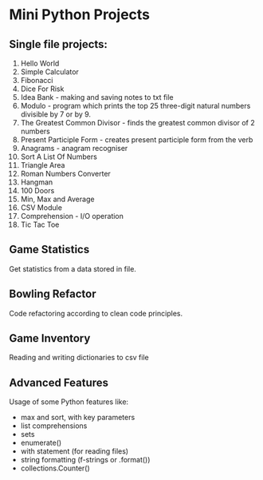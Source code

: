 # Mini Python Projects

## Single file projects:

1. Hello World
2. Simple Calculator
3. Fibonacci
4. Dice For Risk
5. Idea Bank - making and saving notes to txt file
6. Modulo - program which prints the top 25 three-digit 
natural numbers divisible by 7 or by 9.
7. The Greatest Common Divisor - finds the greatest common divisor of 2 numbers
8. Present Participle Form - creates present participle form from the verb
9. Anagrams - anagram recogniser
10. Sort A List Of Numbers
11. Triangle Area
12. Roman Numbers Converter
13. Hangman
14. 100 Doors
15. Min, Max and Average
16. CSV Module
17. Comprehension - I/O operation
18. Tic Tac Toe


## Game Statistics 

Get statistics from a data stored in file.


## Bowling Refactor 

Code refactoring according to clean code principles.


## Game Inventory 

Reading and writing dictionaries to csv file

## Advanced Features

Usage of some Python features like:

* max and sort, with key parameters
* list comprehensions
* sets
* enumerate()
* with statement (for reading files)
* string formatting (f-strings or .format())
* collections.Counter()


